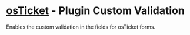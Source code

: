 # [osTicket](https://github.com/osTicket/) - Plugin Custom Validation
Enables the custom validation in the fields for osTicket forms.
